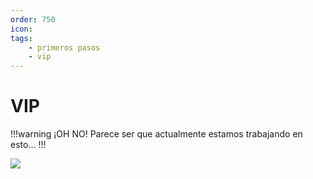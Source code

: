 ```yaml
---
order: 750
icon: 
tags:
    - primeros pasos
    - vip
---
```


# VIP

!!!warning ¡OH NO!
Parece ser que actualmente estamos trabajando en esto...
!!!

![](https://i.pinimg.com/originals/a8/38/83/a83883bc09c956f67033a83d1a1f1240.gif)